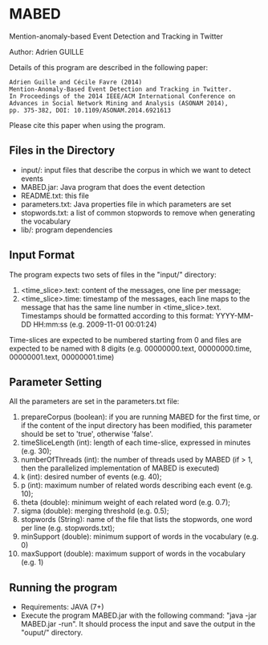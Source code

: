 MABED
=====

Mention-anomaly-based Event Detection and Tracking in Twitter

Author: Adrien GUILLE

Details of this program are described in the following paper:

	Adrien Guille and Cécile Favre (2014) 
	Mention-Anomaly-Based Event Detection and Tracking in Twitter.
	In Proceedings of the 2014 IEEE/ACM International Conference on
	Advances in Social Network Mining and Analysis (ASONAM 2014),
	pp. 375-382, DOI: 10.1109/ASONAM.2014.6921613

Please cite this paper when using the program.

Files in the Directory
----------------------

- input/: input files that describe the corpus in which we want to detect events
- MABED.jar: Java program that does the event detection
- README.txt: this file
- parameters.txt: Java properties file in which parameters are set
- stopwords.txt: a list of common stopwords to remove when generating the vocabulary
- lib/: program dependencies

Input Format
------------

The program expects two sets of files in the "input/" directory:

1. <time_slice>.text: content of the messages, one line per message;
2. <time_slice>.time: timestamp of the messages, each line maps to the message that has the same line number in <time_slice>.text. Timestamps should be formatted according to this format: YYYY-MM-DD HH:mm:ss (e.g. 2009-11-01 00:01:24)

Time-slices are expected to be numbered starting from 0 and files are expected to be named with 8 digits (e.g. 00000000.text, 00000000.time, 00000001.text, 00000001.time) 

Parameter Setting
-----------------

All the parameters are set in the parameters.txt file:

1. prepareCorpus (boolean): if you are running MABED for the first time, or if the content of the input directory has been modified, this parameter should be set to 'true', otherwise 'false'.
2. timeSliceLength (int): length of each time-slice, expressed in minutes (e.g. 30);
3. numberOfThreads (int): the number of threads used by MABED (if > 1, then the parallelized implementation of MABED is executed)
4. k (int): desired number of events (e.g. 40);
5. p (int): maximum number of related words describing each event (e.g. 10);
6. theta (double): minimum weight of each related word (e.g. 0.7);
7. sigma (double): merging threshold (e.g. 0.5);
8. stopwords (String): name of the file that lists the stopwords, one word per line (e.g. stopwords.txt);
9. minSupport (double): minimum support of words in the vocabulary (e.g. 0)
10. maxSupport (double): maximum support of words in the vocabulary (e.g. 1)

Running the program
-------------------

- Requirements: JAVA (7+)
- Execute the program MABED.jar with the following command: "java -jar MABED.jar -run". It should process the input and save the output in the "ouput/" directory.
